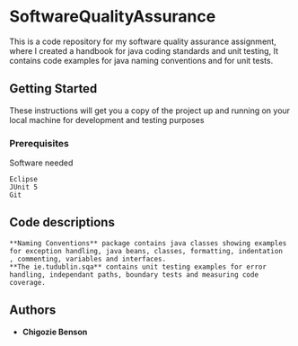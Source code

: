 # SoftwareQualityAssurance
This is a code repository for my software quality assurance assignment, where I created a handbook for java coding standards and unit testing, It contains code examples for java naming conventions and for unit tests. 
## Getting Started
These instructions will get you a copy of the project up and running on your local machine for development and testing purposes
### Prerequisites
Software needed
```
Eclipse
JUnit 5
Git

```

## Code descriptions
```
**Naming Conventions** package contains java classes showing examples for exception handling, java beans, classes, formatting, indentation
, commenting, variables and interfaces.
**The ie.tudublin.sqa** contains unit testing examples for error handling, independant paths, boundary tests and measuring code coverage.
```

## Authors

* **Chigozie Benson** 